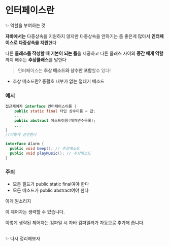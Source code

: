 # 인터페이스란

<aside>
✨ 역할을 부여하는 것

</aside>

**자바에서는** 다중상속을 지원하지 않지만 다중상속을 안하기는 좀 좋은게 많아서 **인터페이스로 다중상속을 지원**한다

다른 **클래스를 작성할 때 기본이 되는 틀**을 제공하고 다른 클래스 사이의 **중간 매개 역할**까지 해주는 **추상클래스**를 말한다

> 인터페이스는 **추상 메소드와 상수만 포함**할수 있다!

- 추상 메소드란?
  중활호 내부가 없는 껍데기 메소드

### 예시

```java
접근제어자 interface 인터페이스이름 {
    public static final 타입 상수이름 = 값;
    ...
    public abstract 메소드이름(매개변수목록);
    ...
}
//이렇게 선언한다
```

```java
interface Alarm {
  public void beep(); // 추상메소드
  public void playMusic(); // 추상메소드
}
```

### 주의

- 모든 필드가 public static final여야 한다
- 모든 메소드가 public abstract여야 한다

이게 뭔소리지

이 제어자는 생략할 수 있습니다.

이렇게 생략된 제어자는 컴파일 시 자바 컴파일러가 자동으로 추가해 줍니다.

##

<aside>
✨ 다시 정리해보자

</aside>
